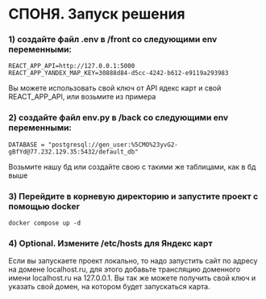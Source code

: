 # СПОНЯ. Запуск решения

### 1) создайте файл .env в /front со следующими env переменными:
```
REACT_APP_API=http://127.0.0.1:5000
REACT_APP_YANDEX_MAP_KEY=30888d84-d5cc-4242-b612-e9119a293983
```
Вы можете использовать свой ключ от API ядекс карт и свой REACT_APP_API, или возьмите из примера

### 2) создайте файл env.py в /back со следующими env переменными:
```
DATABASE = "postgresql://gen_user:%5CMO%23yvG2-gBfYd@77.232.129.35:5432/default_db"
```
Возьмите нашу бд или создайте свою с такими же таблицами, как в бд выше

### 3) Перейдите в корневую директорию и запустите проект с помощью docker
```
docker compose up -d
```

### 4) Optional. Измените /etc/hosts для Яндекс карт
Если вы запускаете проект локально, то надо запустить сайт по адресу
на домене localhost.ru, для этого добавьте трансляцию доменного имени localhost.ru на 127.0.0.1.
Вы так же можете получить свой ключ и указать свой домен, на котором будет запускаться карта.
